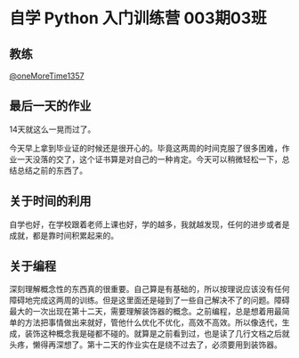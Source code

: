 # 自学 Python 入门训练营 003期03班

## 教练

[@oneMoreTime1357](https://github.com/oneMoreTime1357)

## 最后一天的作业

14天就这么一晃而过了。

今天早上拿到毕业证的时候还是很开心的。毕竟这两周的时间克服了很多困难，作业一天没落的交了，这个证书算是对自己的一种肯定。今天可以稍微轻松一下，总结总结之前的东西了。

## 关于时间的利用

自学也好，在学校跟着老师上课也好，学的越多，我就越发现，任何的进步或者是成就，都是靠时间积累起来的。

## 关于编程

深刻理解概念性的东西真的很重要。自己算是有基础的，所以按理说应该没有任何障碍地完成这两周的训练。但是这里面还是碰到了一些自己解决不了的问题。障碍最大的一次出现在第十二天，需要理解装饰器的概念。之前编程，总是想着用最简单的方法把事情做出来就好，管他什么优化不优化，高效不高效。所以像迭代，生成，装饰这种概念我是碰都不碰的。就算是之前看到过，也是读了几行文档之后就头疼，懒得再深想了。第十二天的作业实在是绕不过去了，必须要用到装饰器。